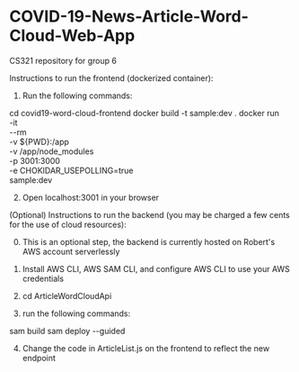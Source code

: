 # COVID-19-News-Article-Word-Cloud-Web-App
CS321 repository for group 6

Instructions to run the frontend (dockerized container):

1) Run the following commands:

cd covid19-word-cloud-frontend
docker build -t sample:dev .
docker run \
    -it \
    --rm \
    -v ${PWD}:/app \
    -v /app/node_modules \
    -p 3001:3000 \
    -e CHOKIDAR_USEPOLLING=true \
    sample:dev

2) Open localhost:3001 in your browser

(Optional) Instructions to run the backend (you may be charged a few cents for the use of cloud resources):

0) This is an optional step, the backend is currently hosted on Robert's AWS account serverlessly

1) Install AWS CLI, AWS SAM CLI, and configure AWS CLI to use your AWS credentials

2) cd ArticleWordCloudApi

3) run the following commands:

sam build
sam deploy --guided

4) Change the code in ArticleList.js on the frontend to reflect the new endpoint
